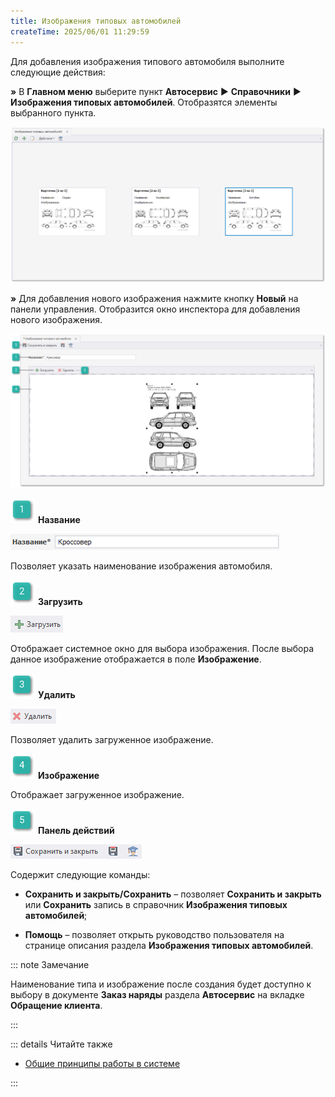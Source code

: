 ```yaml
---
title: Изображения типовых автомобилей
createTime: 2025/06/01 11:29:59
---
```

Для добавления изображения типового автомобиля выполните следующие действия:

**»** В **Главном меню** выберите пункт **Автосервис** ► **Справочники** ► **Изображения типовых автомобилей**. Отобразятся элементы выбранного пункта.

![](../../../assets/work/two/368.png)

**»** Для добавления нового изображения нажмите кнопку **Новый** на панели управления. Отобразится окно инспектора для добавления нового изображения.

![](../../../assets/work/two/369.png)

![](../../../assets/work/two/006.png) **Название**

![](../../../assets/work/two/370.png)

Позволяет указать наименование изображения автомобиля.

![](../../../assets/work/two/008.png) **Загрузить**

![](../../../assets/work/two/371.png)

Отображает системное окно для выбора изображения. После выбора данное изображение отображается в поле **Изображение**.

![](../../../assets/work/two/009.png) **Удалить**

![](../../../assets/work/two/372.png)

Позволяет удалить загруженное изображение.

![](../../../assets/work/two/010.png) **Изображение**

Отображает загруженное изображение.

![](../../../assets/work/two/011.png) **Панель действий**

![](../../../assets/work/two/373.png)

Содержит следующие команды:

- **Сохранить и закрыть/Сохранить** – позволяет **Сохранить и закрыть** или **Сохранить** запись в справочник **Изображения типовых автомобилей**; 

- **Помощь** – позволяет открыть руководство пользователя на странице описания раздела **Изображения типовых автомобилей**.

::: note Замечание

Наименование типа и изображение после создания будет доступно к выбору в документе **Заказ наряды** раздела **Автосервис** на вкладке **Обращение клиента**.

:::

::: details Читайте также

- [Общие принципы работы в системе](../../../specification/obshchie_printsipy/README.md)

:::
